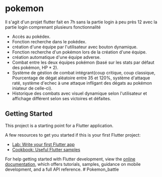 # pokemon

Il s'agit d'un projet flutter fait en 7h sans la partie login à peu près 12 avec la partie login comprenant plusieurs fonctionnalité
- Accès au pokédex.
- Fonction recherche dans le pokédex.
- création d'une équipe par l'utilisateur avec bouton dynamique.
- Fonction recherche d'un pokémon lors de la création d'une équipe.
- création automatique d'une équipe adverse.
- Combat entre les deux équipes pokémon (basé sur les stats par défaut des pokémon, HP * 2).
- Système de géstion de combat intégrant(coup critique, coup classique, Pourcentage de dégat aléatoire entre 35 et 120%, système d'attaque raté, système d'echec à une attaque infligant des dégats au pokémon iniateur de celle-ci).
- Historique des combats avec visuel dynamique selon l'utilisateur et affichage différent selon ses victoires et défaites.



## Getting Started

This project is a starting point for a Flutter application.

A few resources to get you started if this is your first Flutter project:

- [Lab: Write your first Flutter app](https://docs.flutter.dev/get-started/codelab)
- [Cookbook: Useful Flutter samples](https://docs.flutter.dev/cookbook)

For help getting started with Flutter development, view the
[online documentation](https://docs.flutter.dev/), which offers tutorials,
samples, guidance on mobile development, and a full API reference.
#   P o k e m o n _ b a t t l e 
 
 
